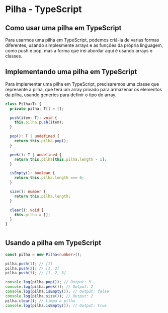 # Pilha - TypeScript

## Como usar uma pilha em TypeScript

Para usarmos uma pilha em TypeScript, podemos criá-la de varias formas diferentes, usando simplesmente arrays e as funções da própria linguagem, como push e pop, mas a forma que irei abordar aqui é usando arrays e classes.

## Implementando uma pilha em TypeScript

Para implementar uma pilha em TypeScript, precisaremos uma classe que represente a pilha, que terá um array privado para armazenar os elementos da pilha, usando generics para definir o tipo do array.

```typescript
class Pilha<T> {
  private pilha: T[] = [];

  push(item: T): void {
    this.pilha.push(item);
  }

  pop(): T | undefined {
    return this.pilha.pop();
  }

  peek(): T | undefined {
    return this.pilha[this.pilha.length - 1];
  }

  isEmpty(): boolean {
    return this.pilha.length === 0;
  }

  size(): number {
    return this.pilha.length;
  }

  clear(): void {
    this.pilha = [];
  }
}
```

#

## Usando a pilha em TypeScript

```typescript
const pilha = new Pilha<number>();

pilha.push(1); // [1]
pilha.push(2); // [1, 2]
pilha.push(3); // [1, 2, 3]

console.log(pilha.pop()); // Output: 3
console.log(pilha.peek()); // Output: 2
console.log(pilha.isEmpty()); // Output: false
console.log(pilha.size()); // Output: 2
pilha.clear(); // Limpa a pilha
console.log(pilha.isEmpty()); // Output: true
```
